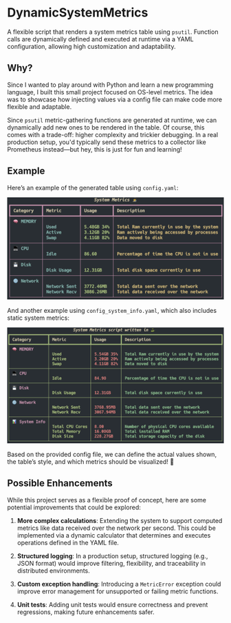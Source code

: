 # DynamicSystemMetrics

A flexible script that renders a system metrics table using `psutil`. Function calls are dynamically defined and executed at runtime via a YAML configuration, allowing high customization and adaptability.

## Why?

Since I wanted to play around with Python and learn a new programming language, I built this small project focused on OS-level metrics. The idea was to showcase how injecting values via a config file can make code more flexible and adaptable.

Since `psutil` metric-gathering functions are generated at runtime, we can dynamically add new ones to be rendered in the table. Of course, this comes with a trade-off: higher complexity and trickier debugging. In a real production setup, you'd typically send these metrics to a collector like Prometheus instead—but hey, this is just for fun and learning!

## Example

Here’s an example of the generated table using `config.yaml`:

![Table](docs/config_table.png)

And another example using `config_system_info.yaml`, which also includes static system metrics:

![Table2](docs/config_system_info_table.png)

Based on the provided config file, we can define the actual values shown, the table’s style, and which metrics should be visualized! :rocket:

## Possible Enhancements

While this project serves as a flexible proof of concept, here are some potential improvements that could be explored:

1. **More complex calculations**: Extending the system to support computed metrics like data received over the network per second. This could be implemented via a dynamic calculator that determines and executes operations defined in the YAML file.

2. **Structured logging**: In a production setup, structured logging (e.g., JSON format) would improve filtering, flexibility, and traceability in distributed environments.

3. **Custom exception handling**: Introducing a `MetricError` exception could improve error management for unsupported or failing metric functions.

4. **Unit tests**:  Adding unit tests would ensure correctness and prevent regressions, making future enhancements safer.
